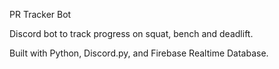 PR Tracker Bot

Discord bot to track progress on squat, bench and deadlift.

Built with Python, Discord.py, and Firebase Realtime Database.
